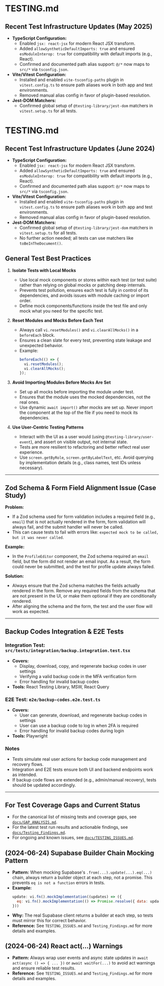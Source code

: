 # TESTING.md

## Recent Test Infrastructure Updates (May 2025)

- **TypeScript Configuration:**
  - Enabled `jsx: react-jsx` for modern React JSX transform.
  - Added `allowSyntheticDefaultImports: true` and ensured `esModuleInterop: true` for compatibility with default imports (e.g., React).
  - Confirmed and documented path alias support: `@/*` now maps to `src/*` via `tsconfig.json`.
- **Vite/Vitest Configuration:**
  - Installed and enabled `vite-tsconfig-paths` plugin in `vitest.config.ts` to ensure path aliases work in both app and test environments.
  - Removed manual alias config in favor of plugin-based resolution.
- **Jest-DOM Matchers:**
  - Confirmed global setup of `@testing-library/jest-dom` matchers in `vitest.setup.ts` for all tests.
# TESTING.md

## Recent Test Infrastructure Updates (June 2024)

- **TypeScript Configuration:**
  - Enabled `jsx: react-jsx` for modern React JSX transform.
  - Added `allowSyntheticDefaultImports: true` and ensured `esModuleInterop: true` for compatibility with default imports (e.g., React).
  - Confirmed and documented path alias support: `@/*` now maps to `src/*` via `tsconfig.json`.
- **Vite/Vitest Configuration:**
  - Installed and enabled `vite-tsconfig-paths` plugin in `vitest.config.ts` to ensure path aliases work in both app and test environments.
  - Removed manual alias config in favor of plugin-based resolution.
- **Jest-DOM Matchers:**
  - Confirmed global setup of `@testing-library/jest-dom` matchers in `vitest.setup.ts` for all tests.
  - No further action needed; all tests can use matchers like `toBeInTheDocument()`.

## General Test Best Practices

1. **Isolate Tests with Local Mocks**
   - Use local mock components or stores within each test (or test suite) rather than relying on global mocks or patching deep internals.
   - Prevents test pollution, ensures each test is fully in control of its dependencies, and avoids issues with module caching or import order.
   - Define mock components/functions inside the test file and only mock what you need for the specific test.

2. **Reset Modules and Mocks Before Each Test**
   - Always call `vi.resetModules()` and `vi.clearAllMocks()` in a `beforeEach` block.
   - Ensures a clean slate for every test, preventing state leakage and unexpected behavior.
   - Example:
     ```ts
     beforeEach(() => {
       vi.resetModules();
       vi.clearAllMocks();
     });
     ```

3. **Avoid Importing Modules Before Mocks Are Set**
   - Set up all mocks before importing the module under test.
   - Ensures that the module uses the mocked dependencies, not the real ones.
   - Use dynamic `await import()` after mocks are set up. Never import the component at the top of the file if you need to mock its dependencies.

4. **Use User-Centric Testing Patterns**
   - Interact with the UI as a user would (using `@testing-library/user-event`), and assert on visible output, not internal state.
   - Tests are more resilient to refactoring and better reflect real user experience.
   - Use `screen.getByRole`, `screen.getByLabelText`, etc. Avoid querying by implementation details (e.g., class names, test IDs unless necessary).

---

## Zod Schema & Form Field Alignment Issue (Case Study)

**Problem:**
- If a Zod schema used for form validation includes a required field (e.g., `email`) that is not actually rendered in the form, form validation will always fail, and the submit handler will never be called.
- This can cause tests to fail with errors like: `expected mock to be called, but it was never called`.

**Example:**
- In the `ProfileEditor` component, the Zod schema required an `email` field, but the form did not render an email input. As a result, the form could never be submitted, and the test for profile update always failed.

**Solution:**
- Always ensure that the Zod schema matches the fields actually rendered in the form. Remove any required fields from the schema that are not present in the UI, or make them optional if they are conditionally rendered.
- After aligning the schema and the form, the test and the user flow will work as expected.

---

## Backup Codes Integration & E2E Tests

### Integration Test: `src/tests/integration/backup.integration.test.tsx`
- **Covers:**
  - Display, download, copy, and regenerate backup codes in user settings
  - Verifying a valid backup code in the MFA verification form
  - Error handling for invalid backup codes
- **Tools:** React Testing Library, MSW, React Query

### E2E Test: `e2e/backup-codes.e2e.test.ts`
- **Covers:**
  - User can generate, download, and regenerate backup codes in settings
  - User can use a backup code to log in when 2FA is required
  - Error handling for invalid backup codes during login
- **Tools:** Playwright

### Notes
- Tests simulate real user actions for backup code management and recovery flows.
- Integration and E2E tests ensure both UI and backend endpoints work as intended.
- If backup code flows are extended (e.g., admin/manual recovery), tests should be updated accordingly.

---

## For Test Coverage Gaps and Current Status

- For the canonical list of missing tests and coverage gaps, see [`docs/GAP_ANALYSIS.md`](./GAP_ANALYSIS.md).
- For the latest test run results and actionable findings, see [`docs/Testing_Findings.md`](./Testing_Findings.md).
- For ongoing and known issues, see [`docs/TESTING_ISSUES.md`](./TESTING_ISSUES.md).

## (2024-06-24) Supabase Builder Chain Mocking Pattern

- **Pattern:** When mocking Supabase's `.from(...).update(...).eq(...)` chain, always return a builder object at each step, not a promise. This prevents `eq is not a function` errors in tests.
- **Example:**
  ```js
  update: vi.fn().mockImplementation((updates) => ({
    eq: vi.fn().mockImplementation(() => Promise.resolve({ data: updatedProfile, error: null }))
  }))
  ```
- **Why:** The real Supabase client returns a builder at each step, so tests must mirror this for correct behavior.
- **Reference:** See `TESTING_ISSUES.md` and `Testing_Findings.md` for more details and examples.

## (2024-06-24) React act(...) Warnings

- **Pattern:** Always wrap user events and async state updates in `await act(async () => { ... })` or `await waitFor(...)` to avoid act warnings and ensure reliable test results.
- **Reference:** See `TESTING_ISSUES.md` and `Testing_Findings.md` for more details and examples.
